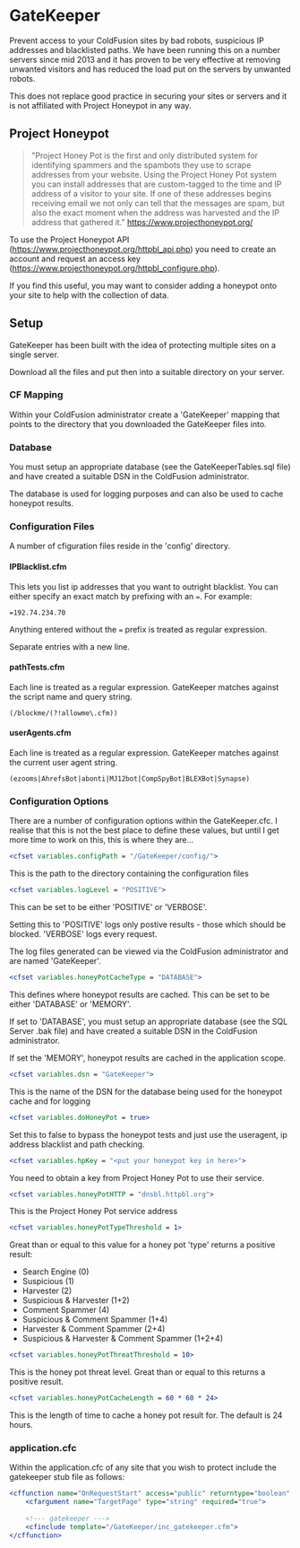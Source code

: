 GateKeeper
==========

Prevent access to your ColdFusion sites by bad robots, suspicious IP addresses and blacklisted paths. We have been running this on a number servers since mid 2013 and it has proven to be very effective at removing unwanted visitors and has reduced the load put on the servers by unwanted robots.

This does not replace good practice in securing your sites or servers and it is not affiliated with Project Honeypot in any way.


Project Honeypot
----------------
> "Project Honey Pot is the first and only distributed system for identifying spammers and the spambots they use to scrape addresses from your website. Using the Project Honey Pot system you can install addresses that are custom-tagged to the time and IP address of a visitor to your site. If one of these addresses begins receiving email we not only can tell that the messages are spam, but also the exact moment when the address was harvested and the IP address that gathered it."
https://www.projecthoneypot.org/

To use the Project Honeypot API (https://www.projecthoneypot.org/httpbl_api.php) you need to create an account and request an access key (https://www.projecthoneypot.org/httpbl_configure.php).

If you find this useful, you may want to consider adding a honeypot onto your site to help with the collection of data.


Setup
----------------
GateKeeper has been built with the idea of protecting multiple sites on a single server. 

Download all the files and put then into a suitable directory on your server.


### CF Mapping
Within your ColdFusion administrator create a 'GateKeeper' mapping that points to the directory that you downloaded the GateKeeper files into.


### Database
You must setup an appropriate database (see the GateKeeperTables.sql file) and have created a suitable DSN in the ColdFusion administrator.

The database is used for logging purposes and can also be used to cache honeypot results.

### Configuration Files

A number of cfiguration files reside in the 'config' directory.

#### IPBlacklist.cfm
This lets you list ip addresses that you want to outright blacklist. You can either specify an exact match by prefixing with an `=`. For example:

```
=192.74.234.70
```

Anything entered without the `=` prefix is treated as regular expression.

Separate entries with a new line.

#### pathTests.cfm

Each line is treated as a regular expression. GateKeeper matches against the script name and query string.

```
(/blockme/(?!allowme\.cfm))
```

#### userAgents.cfm
Each line is treated as a regular expression. GateKeeper matches against the current user agent string.

```
(ezooms|AhrefsBot|abonti|MJ12bot|CompSpyBot|BLEXBot|Synapse)
```

### Configuration Options

There are a number of configuration options within the GateKeeper.cfc. I realise that this is not the best place to define these values, but until I get more time to work on this, this is where they are...

```ColdFusion
<cfset variables.configPath = "/GateKeeper/config/">
```

This is the path to the directory containing the configuration files


```ColdFusion
<cfset variables.logLevel = "POSITIVE">
```
This can be set to be either 'POSITIVE' or 'VERBOSE'.

Setting this to 'POSITIVE' logs only postive results - those which should be blocked. 'VERBOSE' logs every request. 

The log files generated can be viewed via the ColdFusion administrator and are named 'GateKeeper'.



```ColdFusion
<cfset variables.honeyPotCacheType = "DATABASE">
```
This defines where honeypot results are cached. This can be set to be either 'DATABASE' or 'MEMORY'.

If set to 'DATABASE', you must setup an appropriate database (see the SQL Server .bak file) and have created a suitable DSN in the ColdFusion administrator.

If set the 'MEMORY', honeypot results are cached in the application scope.


```ColdFusion
<cfset variables.dsn = "GateKeeper">
```
This is the name of the DSN for the database being used for the honeypot cache and for logging


```ColdFusion
<cfset variables.doHoneyPot = true>
```
Set this to false to bypass the honeypot tests and just use the useragent, ip address blacklist and path checking.


```ColdFusion
<cfset variables.hpKey = "<put your honeypot key in here>">
```
You need to obtain a key from Project Honey Pot to use their service.


```ColdFusion
<cfset variables.honeyPotHTTP = "dnsbl.httpbl.org">
```
This is the Project Honey Pot service address


```ColdFusion
<cfset variables.honeyPotTypeThreshold = 1>
```
Great than or equal to this value for a honey pot 'type' returns a positive result:

* Search Engine (0)
* Suspicious (1)
* Harvester (2)
* Suspicious & Harvester (1+2)
* Comment Spammer (4)
* Suspicious & Comment Spammer (1+4)
* Harvester & Comment Spammer (2+4)
* Suspicious & Harvester & Comment Spammer (1+2+4)

```ColdFusion
<cfset variables.honeyPotThreatThreshold = 10>
```
This is the honey pot threat level. Great than or equal to this returns a positive result.

```ColdFusion
<cfset variables.honeyPotCacheLength = 60 * 60 * 24>
```
This is the length of time to cache a honey pot result for. The default is 24 hours.

### application.cfc

Within the application.cfc of any site that you wish to protect include the gatekeeper stub file as follows:

```ColdFusion
<cffunction	name="OnRequestStart" access="public" returntype="boolean" output="false" hint="Fires at first part of page processing.">
	<cfargument name="TargetPage" type="string" required="true">
		
	<!--- gatekeeper --->
	<cfinclude template="/GateKeeper/inc_gatekeeper.cfm">
</cffunction>
```